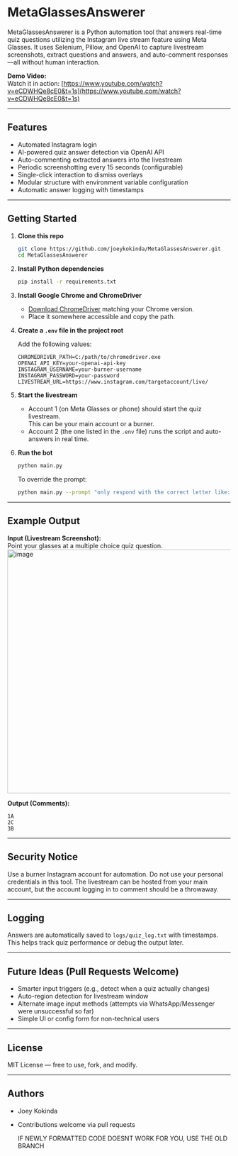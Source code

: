# MetaGlassesAnswerer

MetaGlassesAnswerer is a Python automation tool that answers real-time quiz questions utilizing the Instagram live stream feature using Meta Glasses. It uses Selenium, Pillow, and OpenAI to capture livestream screenshots, extract questions and answers, and auto-comment responses—all without human interaction.

**Demo Video:**  
Watch it in action: [https://www.youtube.com/watch?v=eCDWHQe8cE0&t=1s](https://www.youtube.com/watch?v=eCDWHQe8cE0&t=1s)

---

## Features

- Automated Instagram login  
- AI-powered quiz answer detection via OpenAI API  
- Auto-commenting extracted answers into the livestream  
- Periodic screenshotting every 15 seconds (configurable)  
- Single-click interaction to dismiss overlays  
- Modular structure with environment variable configuration  
- Automatic answer logging with timestamps

---

## Getting Started

1. **Clone this repo**
   ```bash
   git clone https://github.com/joeykokinda/MetaGlassesAnswerer.git
   cd MetaGlassesAnswerer
   ```

2. **Install Python dependencies**
   ```bash
   pip install -r requirements.txt
   ```

3. **Install Google Chrome and ChromeDriver**
   - [Download ChromeDriver](https://sites.google.com/a/chromium.org/chromedriver/downloads) matching your Chrome version.
   - Place it somewhere accessible and copy the path.

4. **Create a `.env` file in the project root**

   Add the following values:
   ```
   CHROMEDRIVER_PATH=C:/path/to/chromedriver.exe
   OPENAI_API_KEY=your-openai-api-key
   INSTAGRAM_USERNAME=your-burner-username
   INSTAGRAM_PASSWORD=your-password
   LIVESTREAM_URL=https://www.instagram.com/targetaccount/live/
   ```

5. **Start the livestream**
   - Account 1 (on Meta Glasses or phone) should start the quiz livestream.  
     This can be your main account or a burner.
   - Account 2 (the one listed in the `.env` file) runs the script and auto-answers in real time.

6. **Run the bot**
   ```bash
   python main.py
   ```

   To override the prompt:
   ```bash
   python main.py --prompt "only respond with the correct letter like: 1A; 2C"
   ```

---

## Example Output

**Input (Livestream Screenshot):**  
Point your glasses at a multiple choice quiz question.
<img width="597" height="550" alt="image" src="https://github.com/user-attachments/assets/f09c3ad1-f0ec-49d1-929b-b9cd2b1cf799" />

**Output (Comments):**
```
1A  
2C  
3B  
```

---

## Security Notice

Use a burner Instagram account for automation. Do not use your personal credentials in this tool. The livestream can be hosted from your main account, but the account logging in to comment should be a throwaway.

---

## Logging

Answers are automatically saved to `logs/quiz_log.txt` with timestamps. This helps track quiz performance or debug the output later.

---

## Future Ideas (Pull Requests Welcome)

- Smarter input triggers (e.g., detect when a quiz actually changes)  
- Auto-region detection for livestream window  
- Alternate image input methods (attempts via WhatsApp/Messenger were unsuccessful so far)  
- Simple UI or config form for non-technical users

---

## License

MIT License — free to use, fork, and modify.

---

## Authors

- Joey Kokinda  
- Contributions welcome via pull requests


  IF NEWLY FORMATTED CODE DOESNT WORK FOR YOU, USE THE OLD BRANCH
